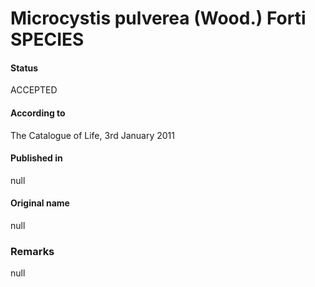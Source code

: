 # Microcystis pulverea (Wood.) Forti SPECIES

#### Status
ACCEPTED

#### According to
The Catalogue of Life, 3rd January 2011

#### Published in
null

#### Original name
null

### Remarks
null